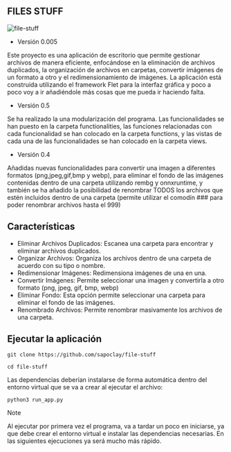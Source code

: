 ## FILES STUFF

![file-stuff](https://github.com/user-attachments/assets/91bc7b6a-9263-4584-b142-4ead1a5e1e0b)

- Versión 0.005

Este proyecto es una aplicación de escritorio que permite gestionar archivos de manera eficiente, enfocándose en la eliminación de archivos duplicados, la organización de archivos en carpetas, convertir imágenes de un formato a otro y el redimensionamiento de imágenes. La aplicación está construida utilizando el framework Flet para la interfaz gráfica y poco a poco voy a ir añadiéndole más cosas que me pueda ir haciendo falta.

- Versión 0.5

Se ha realizado la una modularización del programa. Las funcionalidades se han puesto en la carpeta functionalities, las funciones relacionadas con cada funcionalidad se han colocado en la carpeta functions, y las vistas de cada una de las funcionalidades se han colocado en la carpeta views.

- Versión 0.4

Añadidas nuevas funcionalidades para convertir una imagen a diferentes formatos (png,jpeg,gif,bmp y webp), para eliminar el fondo de las imágenes contenidas dentro de una carpeta utilizando rembg y onnxruntime, y también se ha añadido la posibilidad de renombrar TODOS los archivos que estén incluidos dentro de una carpeta (permite utilizar el comodín ### para poder renombrar archivos hasta el 999)

## Características

- Eliminar Archivos Duplicados: Escanea una carpeta para encontrar y eliminar archivos duplicados.
- Organizar Archivos: Organiza los archivos dentro de una carpeta de acuerdo con su tipo o nombre.
- Redimensionar Imágenes: Redimensiona imágenes de una en una. 
- Convertir Imágenes: Permite seleccionar una imagen y convertirla a otro formato (png, jpeg, gif, bmp, webp)
- Eliminar Fondo: Esta opción permite seleccionar una carpeta para eliminar el fondo de las imágenes.
- Renombrado Archivos: Permite renombrar masivamente los archivos de una carpeta.


## Ejecutar la aplicación

```
git clone https://github.com/sapoclay/file-stuff

cd file-stuff
```

Las dependencias deberían instalarse de forma automática dentro del entorno virtual que se va a crear al ejecutar el archivo:

```
python3 run_app.py
```

>[!NOTE]
>Al ejecutar por primera vez el programa, va a tardar un poco en iniciarse, ya que debe crear el entorno virtual e instalar las dependencias necesarias.
>En las siguientes ejecuciones ya será mucho más rápido.
